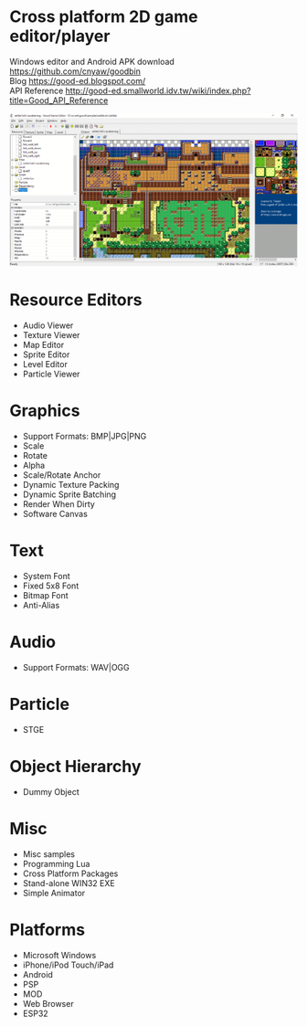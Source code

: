 # Cross platform 2D game editor/player

Windows editor and Android APK download https://github.com/cnyaw/goodbin <br/>
Blog https://good-ed.blogspot.com/ <br/>
API Reference http://good-ed.smallworld.idv.tw/wiki/index.php?title=Good_API_Reference

![ed](gooded.png)

# Resource Editors
* Audio Viewer
* Texture Viewer
* Map Editor
* Sprite Editor
* Level Editor
* Particle Viewer

# Graphics
* Support Formats: BMP|JPG|PNG
* Scale
* Rotate
* Alpha
* Scale/Rotate Anchor
* Dynamic Texture Packing
* Dynamic Sprite Batching
* Render When Dirty
* Software Canvas

# Text
* System Font
* Fixed 5x8 Font
* Bitmap Font
* Anti-Alias

# Audio
* Support Formats: WAV|OGG

# Particle
* STGE

# Object Hierarchy
* Dummy Object

# Misc
* Misc samples
* Programming Lua
* Cross Platform Packages
* Stand-alone WIN32 EXE
* Simple Animator

# Platforms
* Microsoft Windows
* iPhone/iPod Touch/iPad
* Android
* PSP
* MOD
* Web Browser
* ESP32
